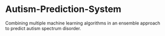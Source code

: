 # Autism-Prediction-System
Combining multiple machine learning algorithms in an ensemble approach to predict autism spectrum disorder.

